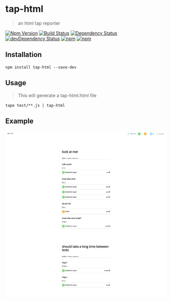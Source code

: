 # tap-html

> an html tap reporter

[![Npm Version](https://img.shields.io/npm/v/tap-html.svg)](https://www.npmjs.com/package/tap-html)
[![Build Status](https://travis-ci.org/gabrielcsapo/tap-html.svg?branch=master)](https://travis-ci.org/gabrielcsapo/tap-html) 
[![Dependency Status](https://david-dm.org/gabrielcsapo/tap-html.svg)](https://david-dm.org/gabrielcsapo/tap-html)
[![devDependency Status](https://david-dm.org/gabrielcsapo/tap-html/dev-status.svg)](https://david-dm.org/gabrielcsapo/tap-html#info=devDependencies)
[![npm](https://img.shields.io/npm/dt/tap-html.svg)]()
[![npm](https://img.shields.io/npm/dm/tap-html.svg)]()

## Installation

```
npm install tap-html --save-dev
```

## Usage

> This will generate a tap-html.html file

```
tape test/**.js | tap-html
```

## Example

![example](./examples/example.png)

